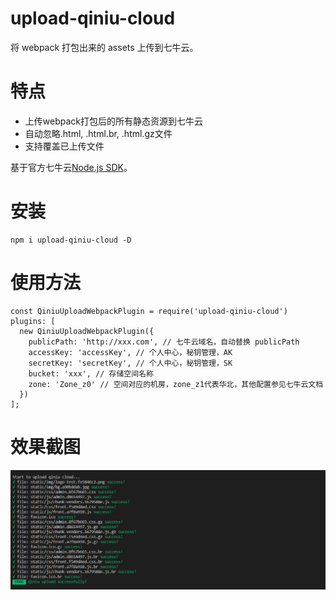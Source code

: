 # upload-qiniu-cloud

将 webpack 打包出来的 assets 上传到七牛云。

# 特点

+ 上传webpack打包后的所有静态资源到七牛云
+ 自动忽略.html, .html.br, .html.gz文件
+ 支持覆盖已上传文件

基于官方七牛云[Node.js SDK](https://developer.qiniu.com/kodo/sdk/1289/nodejs)。



# 安装
```
npm i upload-qiniu-cloud -D
```


# 使用方法

```
const QiniuUploadWebpackPlugin = require('upload-qiniu-cloud')
plugins: [
  new QiniuUploadWebpackPlugin({
    publicPath: 'http://xxx.com', // 七牛云域名，自动替换 publicPath
    accessKey: 'accessKey', // 个人中心，秘钥管理，AK
    secretKey: 'secretKey', // 个人中心，秘钥管理，SK
    bucket: 'xxx', // 存储空间名称
    zone: 'Zone_z0' // 空间对应的机房，zone_z1代表华北，其他配置参见七牛云文档
  })
];

```

# 效果截图

![示例](./example/quniuupload.example.png)